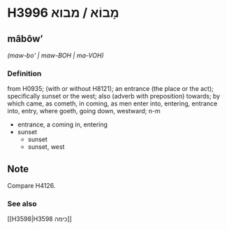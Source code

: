 # H3996 מָבוֹא / מבוא

## mâbôwʼ

_(maw-bo' | maw-BOH | ma-VOH)_

### Definition

from H0935; (with or without H8121); an entrance (the place or the act); specifically sunset or the west; also (adverb with preposition) towards; by which came, as cometh, in coming, as men enter into, entering, entrance into, entry, where goeth, going down, westward; n-m

- entrance, a coming in, entering
- sunset
  - sunset
  - sunset, west

## Note

Compare H4126.

### See also

[[H3598|H3598 כימה]]
